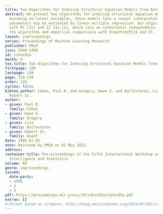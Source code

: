 ```yaml
---
title: Two Algorithms for Inducing Structural Equation Models from Data
abstract: We present two algorithms for inducing structural equation models from data.
  Assuming no latent variables, these models have a causal interpretation and their
  parameters may be estimated by linear multiple regression. Our algorithms are comparable
  with PC [15] and IC [12,11], which rely on conditional independence. We present
  the algorithms and empirical comparisons with $\mathrm{PC}$ and IC.
layout: inproceedings
series: Proceedings of Machine Learning Research
publisher: PMLR
issn: 2640-3498
id: cohen95a
month: 0
tex_title: Two Algorithms for Inducing Structural Equation Models from Data
firstpage: 129
lastpage: 139
page: 129-139
order: 129
cycles: false
bibtex_author: Cohen, Paul R. and Gregory, Dawn E. and Ballesteros, Lisa and Amant,
  Robert St.
author:
- given: Paul R.
  family: Cohen
- given: Dawn E.
  family: Gregory
- given: Lisa
  family: Ballesteros
- given: Robert St.
  family: Amant
date: 1995-01-05
note: Reissued by PMLR on 01 May 2022.
address:
container-title: Pre-proceedings of the Fifth International Workshop on Artificial
  Intelligence and Statistics
volume: R0
genre: inproceedings
issued:
  date-parts:
  - 1995
  - 1
  - 5
pdf: https://proceedings.mlr.press/r0/cohen95a/cohen95a.pdf
extras: []
# Format based on citeproc: http://blog.martinfenner.org/2013/07/30/citeproc-yaml-for-bibliographies/
---
```

